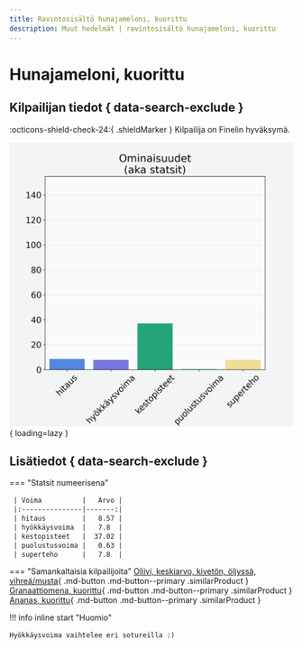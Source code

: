 ```yaml
---
title: Ravintosisältö hunajameloni, kuorittu
description: Muut hedelmät | ravintosisältö hunajameloni, kuorittu
---
```


# Hunajameloni, kuorittu


## Kilpailijan tiedot { data-search-exclude }

:octicons-shield-check-24:{ .shieldMarker } Kilpailija on Finelin hyväksymä.

![Hunajameloni, kuorittu](./images/hunajameloni-kuorittu.png){ loading=lazy }

## Lisätiedot { data-search-exclude }
=== "Statsit numeerisena"

     | Voima          |   Arvo |
     |:---------------|-------:|
     | hitaus         |   8.57 |
     | hyökkäysvoima  |   7.8  |
     | kestopisteet   |  37.02 |
     | puolustusvoima |   0.63 |
     | superteho      |   7.8  |

=== "Samankaltaisia kilpailijoita"
    [Oliivi, keskiarvo, kivetön, öljyssä, vihreä/musta](/oliivi-keskiarvo-kiveton-oljyssa-vihrea-musta){ .md-button .md-button--primary .similarProduct }
    [Granaattiomena, kuorittu](/granaattiomena-kuorittu){ .md-button .md-button--primary .similarProduct }
    [Ananas, kuorittu](/ananas-kuorittu){ .md-button .md-button--primary .similarProduct }

!!! info inline start "Huomio"

    Hyökkäysvoima vaihtelee eri sotureilla :)
